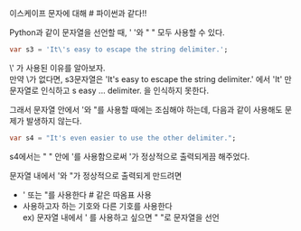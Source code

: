 이스케이프 문자에 대해 # 파이썬과 같다!!

Python과 같이 문자열을 선언할 때, ' '와 " " 모두 사용할 수 있다.  
```Dart
var s3 = 'It\'s easy to escape the string delimiter.';
```
\\' 가 사용된 이유를 알아보자.  
만약 \\가 없다면, s3문자열은 'It's easy to escape the string delimiter.' 에서 'It' 만 문자열로 인식하고 s easy ... delimiter. 을 인식하지 못한다.  
  
그래서 문자열 안에서 '와 "를 사용할 때에는 조심해야 하는데, 다음과 같이 사용해도 문제가 발생하지 않는다.
```Dart
var s4 = "It's even easier to use the other delimiter.";
```
s4에서는 " " 안에 '를 사용함으로써 '가 정상적으로 출력되게끔 해주었다.  
  
문자열 내에서 '와 "가 정상적으로 출력되게 만드려면
- \' 또는 \"를 사용한다 # 같은 따옴표 사용
- 사용하고자 하는 기호와 다른 기호를 사용한다  
  ex) 문자열 내에서 ' 를 사용하고 싶으면 " "로 문자열을 선언
